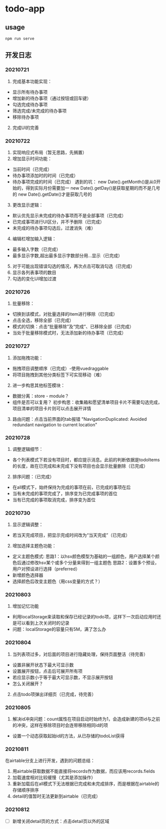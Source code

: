 # todo-app

## usage
```shell
npm run serve
```

## 开发日志
### 20210721
1. 完成基本功能实现：
* 显示所有待办事项
* 增加新的待办事项（通过按钮或回车键）
* 勾选完成待办事项
* 筛选完成/未完成的待办事项
* 移除待办事项
2. 完成UI的完善

### 20210722
1. 实现响应式布局（暂无思路，先搁置）
2. 增加显示时间功能：
* 当前时间（已完成）
* 待办事项添加时的时间（已完成）
* 待办事项完成的时间（已完成）
遇到的坑：
new Date().getMonth()是从0开始的，得到实际月份需要加一
new Date().getDay()是获取星期的而不是几号的
new Date().getDate()才是获取几号的
3. 更改显示逻辑：
* 默认优先显示未完成的待办事项而不是全部事项（已完成）
* 已完成事项进行UI区分，并不予删除（已完成）
* 未完成的待办事项勾选后，过渡消失（难）
4. 编辑栏增加输入逻辑：
* 最多输入字数（已完成）
* 最多显示字数,超出最多显示字数部分用...显示（已完成）
5. 对于可能出现错误勾选的情况，再次点击可取消勾选（已完成）
6. 显示各列表事项的数目
7. 勾选的变化UI增加过渡

### 20210726
1. 批量移除：
* 切换到该模式，对批量选择的item进行移除（已完成）
* 点击全选，移除全部（已完成）
* 模式的切换：点击“批量移除”及“完成”、已移除全部（已完成）
* 当处于批量移除模式时，无法添加新的待办事项（已完成）

### 20210727
1. 添加拖拽功能：
* 拖拽项目调整顺序（已完成）-使用vuedraggable
* 将项目拖拽到其他分类标签下可实现移动（难）
2. 进一步构思其他标签模块：
* 数据分离：store - module？
* 组件是否可以复用？
初步构思：收集箱和愿望清单项目卡片不需要勾选完成，项目清单的项目卡片则可以点击展开详情
3. 路由问题：点击当前界面的tab报错 "NavigationDuplicated: Avoided redundant navigation to current location"

### 20210728
1. 调整逻辑细节：
* 各个列表模式下若没有项目时，都应提示消息。此前的判断依据是todoItems的长度，故在已完成和未完成下没有项目也会显示批量删除（已完成）
2. 排序问题：（已完成）
* 在all模式下，始终保持为完成的事项在前，已完成的事项在后
* 当有未完成的事项完成了，排序变为已完成事项的首位
* 当有已完成的事项取消完成，排序变为首位

### 20210730
1. 显示逻辑调整：
* 若当天完成项目，把显示完成时间改为“当天完成”（已完成）
2. 增加选择主题色功能：
* 定义主题色模式:
思路1：以hsv颜色模型为基础的一组颜色，用户选择某个颜色后通过修改hsv某个或多个分量来得到一组主题色
思路2：设置多个预设，用户对预设进行选择（preferred）
* 新增颜色选择器
* 选择颜色后改变主题色（用css变量的方式？）

### 20210803
1. 增加记忆功能
* 利用localStorage来读取和保存已经记录的todo项，这样下一次启动应用时还是可以看到上次关闭时的记录
* 问题：localStorage的容量只有5M，满了怎么办

### 20210804
1. 当列表项过多，对后面的项目进行隐藏处理，保持页面整洁（待完善）
* 设置非展开状态下最大可显示数
* 设置展开按钮，点击后可展开所有项
* 若应显示数小于等于最大可显示数，不显示展开按钮
* 怎么关闭展开？
2. 点击todo项弹出详细页（已完成，待完善）

### 20210805
1. 解决id冲突问题：count属性在项目启动时始终为1，会造成新建的项id与之前的冲突，这样在移除项目时会连带移除相同id的项
* 设置一个动态获取起始id的方法，从已存储的todoList获得

### 20210811
在airtable分支上进行开发，遇到的问题总结：
1. 用airtable获取数据不能直接将records作为数据，而应该用records.fields
2. 加载速度相对比较缓慢（尤其是添加操作）
3. 重新加载后在all模式下无法根据已完成和未完成排序，而是根据在airtable的存储顺序排序
4. detail的值暂时无法更新到airtable（已完成）

### 20210812
- [ ] 新增关闭detail页的方式：点击detail页以外的区域
